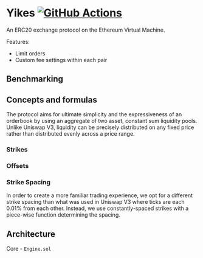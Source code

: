 # Yikes [![GitHub Actions][gha-badge]][gha]

[gha]: https://github.com/kyscott18/yikes/actions
[gha-badge]: https://github.com/kyscott18/yikes/actions/workflows/main.yml/badge.svg

An ERC20 exchange protocol on the Ethereum Virtual Machine.

Features:

- Limit orders
- Custom fee settings within each pair

## Benchmarking

## Concepts and formulas

The protocol aims for ultimate simplicity and the expressiveness of an orderbook by using an aggregate of two asset, constant sum liquidity pools. Unlike Uniswap V3, liquidity can be precisely distributed on any fixed price rather than distributed evenly across a price range.

### Strikes 

### Offsets

### Strike Spacing

In order to create a more familiar trading experience, we opt for a different strike spacing than what was used in Uniswap V3 where ticks are each 0.01\% from each other. Instead, we use constantly-spaced strikes with a piece-wise function determining the spacing.

## Architecture

Core - `Engine.sol`
